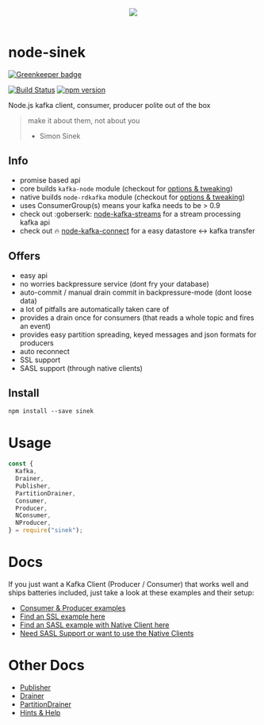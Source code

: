 <center><img src="https://cdn1.teamhellfall.de/contentdelivery/8642e870-7555-473a-b549-c520bd85bc51.0861a88f-28cf-42b6-88c7-f2942e64cc79.png?dim=165x125" /></center><br/>

# node-sinek

[![Greenkeeper badge](https://badges.greenkeeper.io/nodefluent/node-sinek.svg)](https://greenkeeper.io/)

[![Build Status](https://travis-ci.org/nodefluent/node-sinek.svg?branch=master)](https://travis-ci.org/nodefluent/node-sinek)
[![npm version](https://badge.fury.io/js/sinek.svg)](https://badge.fury.io/js/sinek)

Node.js kafka client, consumer, producer polite out of the box

> make it about them, not about you
> - Simon Sinek

## Info
- promise based api
- core builds `kafka-node` module (checkout for [options & tweaking](https://github.com/SOHU-Co/kafka-node/blob/master/README.md))
- native builds `node-rdkafka` module (checkout for [options & tweaking](https://github.com/edenhill/librdkafka/blob/master/CONFIGURATION.md))
- uses ConsumerGroup(s) means your kafka needs to be > 0.9
- check out :goberserk: [node-kafka-streams](https://github.com/nodefluent/kafka-streams) for a stream processing kafka api
- check out :fire: [node-kafka-connect](https://github.com/nodefluent/kafka-connect) for a easy datastore <-> kafka transfer

## Offers

- easy api
- no worries backpressure service (dont fry your database)
- auto-commit / manual drain commit in backpressure-mode (dont loose data)
- a lot of pitfalls are automatically taken care of
- provides a drain once for consumers (that reads a whole topic and fires an event)
- provides easy partition spreading, keyed messages and json formats for producers
- auto reconnect
- SSL support
- SASL support (through native clients)

## Install

```shell
npm install --save sinek
```

# Usage

```javascript
const {
  Kafka,
  Drainer,
  Publisher,
  PartitionDrainer,
  Consumer,
  Producer,
  NConsumer,
  NProducer,
} = require("sinek");
```

# Docs

If you just want a Kafka Client (Producer / Consumer) that works well and ships batteries included, just take a look at these examples and their setup:

* [Consumer & Producer examples](lib/connect/README.md)
* [Find an SSL example here](ssl-example/)
* [Find an SASL example with Native Client here](sasl-ssl-example/)
* [Need SASL Support or want to use the Native Clients](lib/librdkafka/README.md)

# Other Docs

* [Publisher](docs/publisher.md)
* [Drainer](docs/drainer.md)
* [PartitionDrainer](docs/partition-drainer.md)
* [Hints & Help](docs/hints.md)
